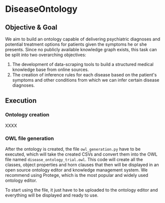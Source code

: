 # DiseaseOntology

## Objective & Goal 

We aim to build an ontology capable of delivering psychiatric diagnoses and potential treatment options for patients given the symptoms he or she presents. Since no publicly available knowledge graph exists, this task can be split into two overarching objectives:
1. The development of data-scraping tools to build a structured medical knowledge base from online sources.
2. The creation of inference rules for each disease based on the patient's symptoms and other conditions from which we can infer certain disease diagnoses.

## Execution

### Ontology creation

XXXX

### OWL file generation

After the ontology is created, the file ```owl_generation.py``` have to be executed, which will take the created CSVs and convert them into the OWL file named ```disease_ontology_trial.owl```. This code will create all the classes, object properties and horn clauses that then will be displayed in an open source ontology editor and knowledge management system. We recommend using Protege, which is the most popular and widely used ontology editor.

To start using the file, it just have to be uploaded to the ontology editor and everything will be displayed and ready to use.

